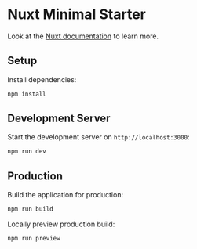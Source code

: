 # Nuxt Minimal Starter

Look at the [Nuxt documentation](https://nuxt.com/docs/getting-started/introduction) to learn more.

## Setup

Install dependencies:

```bash
npm install
```

## Development Server

Start the development server on `http://localhost:3000`:

```bash
npm run dev
```

## Production

Build the application for production:

```bash
npm run build
```

Locally preview production build:

```bash
npm run preview
```
